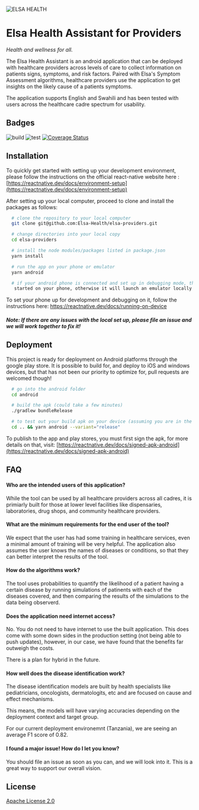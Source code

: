 ![ELSA HEALTH](https://www.elsa.health/elsa-logo.png)

# Elsa Health Assistant for Providers

_Health and wellness for all._

The Elsa Health Assistant is an android application that can be deployed with healthcare providers across levels of care to collect information on patients signs, symptoms, and risk factors. Paired with Elsa's Symptom Assessment algorithms, healthcare providers use the application to get insights on the likely cause of a patients symptoms.

The application supports English and Swahili and has been tested with users across the healthcare cadre spectrum for usability.

## Badges

![build](https://github.com/Elsa-Health/elsa-providers/workflows/build/badge.svg?branch=dev) ![test](https://github.com/Elsa-Health/elsa-providers/workflows/CI/badge.svg?branch=dev) <a href='https://coveralls.io/github/Elsa-Health/elsa-providers'><img src='https://coveralls.io/repos/github/Elsa-Health/elsa-providers/badge.svg' alt='Coverage Status' /></a>

## Installation

To quickly get started with setting up your development environment,
please follow the instructions on the official react-native website here
: [https://reactnative.dev/docs/environment-setup](https://reactnative.dev/docs/environment-setup)

After setting up your local computer, proceed to clone and install the packages as follows:

```bash
  # clone the repository to your local computer
  git clone git@github.com:Elsa-Health/elsa-providers.git

  # change directories into your local copy
  cd elsa-providers

  # install the node modules/packages listed in package.json
  yarn install

  # run the app on your phone or emulator
  yarn android

  # if your android phone is connected and set up in debugging mode, the app will be
   started on your phone, otherwise it will launch an emulator locally.

```

To set your phone up for development and debugging on it, follow the instructions here: https://reactnative.dev/docs/running-on-device

##### Note: If there are any issues with the local set up, please file an issue and we will work together to fix it!

## Deployment

This project is ready for deployment on Android platforms through the google play store.
It is possible to build for, and deploy to iOS and windows devices, but that has not
been our priority to optimize for, pull requests are welcomed though!

```bash
  # go into the android folder
  cd android

  # build the apk (could take a few minutes)
  ./gradlew bundleRelease

  # to test out your build apk on your device (assuming you are in the ./android directory)
  cd .. && yarn android --variant="release"
```

To publish to the app and play stores, you must first sign the apk, for more details on that, visit: [https://reactnative.dev/docs/signed-apk-android](https://reactnative.dev/docs/signed-apk-android)

## FAQ

#### Who are the intended users of this application?

While the tool can be used by all healthcare providers across all cadres,
it is primiarly built for those at lower level facilities like dispensaries,
laboratories, drug shops, and community healthcare providers.

#### What are the minimum requirements for the end user of the tool?

We expect that the user has had some training in healthcare services, even a
minimal amount of training will be very helpful. The application also assumes
the user knows the names of diseases or conditions, so that they can better
interpret the results of the tool.

#### How do the algorithms work?

The tool uses probabilities to quantify the likelihood of a patient having a
certain disease by running simulations of patinents with each of the diseases
covered, and then comparing the results of the simulations to the data being
observerd.

#### Does the application need internet access?

No. You do not need to have internet to use the built application.
This does come with some down sides in the production setting (not being able
to push updates), however, in our case, we have found that the benefits far
outweigh the costs.

There is a plan for hybrid in the future.

#### How well does the disease identification work?

The disease identification models are built by health specialists like pediatricians,
oncologists, dermatologits, etc and are focused on cause and effect mechanisms.

This means, the models will have varying accuracies depending on the deployment
context and target group.

For our current deployment environemnt (Tanzania),
we are seeing an average F1 score of 0.82.

#### I found a major issue! How do I let you know?

You should file an issue as soon as you can, and we will look into it.
This is a great way to support our overall vision.

## License

[Apache License 2.0](https://choosealicense.com/licenses/apache-2.0/)
